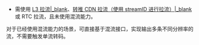 - 需使用 [L3 拉流\|_blank](!Publisher_Player_Advanced/Low_Latency_Live)、[转推 CDN 拉流（使用 streamID 进行拉流）\|_blank](!hybrid_hierarchical_delivery_system-Publisher_Player_Advanced/RelayToCDN) 或 RTC 拉流，且未使用混流能力。

<div class="mk-hint">

对于已经使用混流能力的场景，可直接基于混流接口，实现输出多条不同分辨率的流，不需要触发单流转码。
</div>
